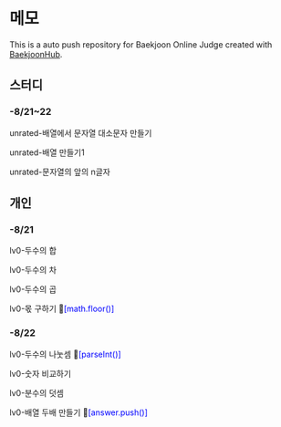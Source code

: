 # 메모
This is a auto push repository for Baekjoon Online Judge created with [BaekjoonHub](https://github.com/BaekjoonHub/BaekjoonHub).

## 스터디

### -8/21~22

unrated-배열에서 문자열 대소문자 만들기

unrated-배열 만들기1

unrated-문자열의 앞의 n글자

## 개인

### -8/21

lv0-두수의 합

lv0-두수의 차

lv0-두수의 곱

lv0-몫 구하기 💙<span style="color:#0000ff">[math.floor()]</span>

### -8/22

lv0-두수의 나눗셈 💙<span style="color:#0000ff">[parseInt()]</span>

lv0-숫자 비교하기 

lv0-분수의 덧셈

lv0-배열 두배 만들기 💙<span style="color:#0000ff">[answer.push()]</span>

